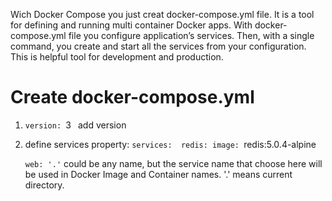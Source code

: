 Wich Docker Compose you just creat docker-compose.yml file. It is a tool for defining and running multi container Docker apps. With docker-compose.yml file you configure application’s services. Then, with a single command, you create and start all the services from your configuration. This is helpful tool for development and production.

# Create docker-compose.yml

1. `version: `3` ` add version

2. define services property:
   `services: 
   	  redis:
   	    image: `redis:5.0.4-alpine` `

   	 `web: '.'` 
   	 could be any name, but the service name that choose here will be used in Docker Image and Container names. '.' means current directory.